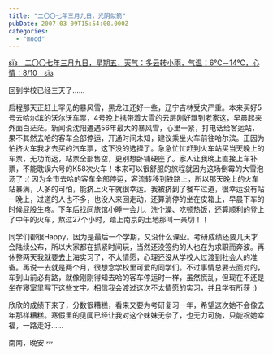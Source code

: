```yaml
---
title: "二〇〇七年三月九日，光阴似箭"
pubDate: 2007-03-09T15:54:00.000Z
categories: 
  - "mood"
---
```


[εїз　二〇〇七年三月九日，星期五，天气：多云转小雨，气温：6℃－14℃，心情：8/10　εїз](https://www.liuweinan.com)

  

回到学校已经三天了……

启程那天正赶上罕见的暴风雪，黑龙江还好一些，辽宁吉林受灾严重。本来买好5号去哈尔滨的沃尔沃车票，4号晚上携带着大雪的云层刚好飘到老家这，早晨起来外面白茫茫。新闻说沈阳遭遇56年最大的暴风雪，心里一紧，打电话给客运站，果不其然去哈的客车全部停运，开通时间未知，建议乘坐火车前往哈尔滨。正因为怕挤火车我才去买的汽车票，这下没的选择了。急急忙忙赶到火车站买当天晚上的车票，无功而返，站票全部售空，更别想卧铺硬座了。家人让我晚上直接上车补票，不能耽误六号的K58次火车！本来可以很舒服的旅程就因为这场倒霉的大雪泡汤了 :( 因为全市去哈的客车全部停运，客流转移到铁路上，所以那天晚上的火车站暴满，人多的可怕，能挤上火车就很幸运。我被挤到了餐车过道，很幸运没有站一晚上，过道的人也不多，也没人来回走动，还算消停的坐在皮箱上，早晨下车的时候屁股生疼。下车后找间旅馆小睡一会儿、洗个澡、吃顿热饭，还算顺利的登上了中午的火车，熬过27个小时，踏上南京的土地那叫一亲切！！

同学们都很Happy，因为是最后一个学期，又没什么课业。考研成绩还要几天才会陆续公布，所以大家都在抓紧时间玩，当然还没签约的人也在为求职而奔波。再休整两天我就要去上海实习了，不太情愿，心理还没从学校人过渡到社会人的准备。再说一去就是两个月，很想念学校里可爱的同学们。不过事情总要去面对的，车到山前必有路，就像刚刚得知去哈的客车停运时一样，虽然慌乱，但现在不还是坐在寝室里写下这些文字。相信我会渡过这次不太情愿的实习，并且学有所获 ;)

欣欣的成绩下来了，分数很糟糕，看来又要为考研复习一年，希望这次她不会像去年那样糟糕。寒假里的见闻已经让我对这个妹妹无奈了，也无力可施，只能祝她幸福，一路走好……

南南，晚安 :zzz:

